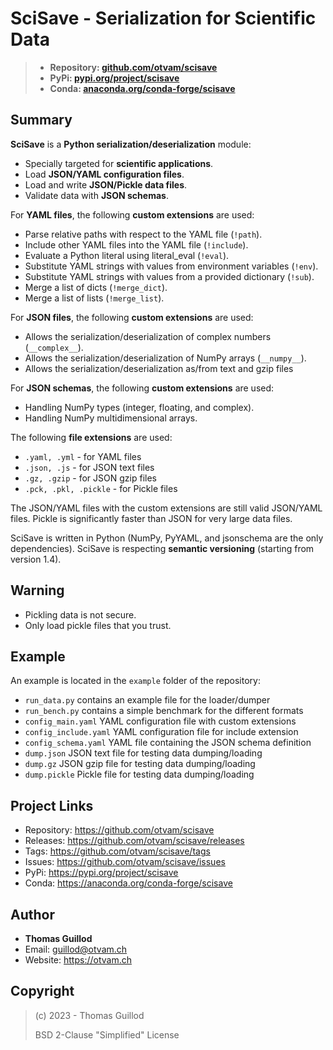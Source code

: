 # SciSave - Serialization for Scientific Data

> * **Repository: [github.com/otvam/scisave](https://github.com/otvam/scisave)**
> * **PyPi: [pypi.org/project/scisave](https://pypi.org/project/scisave)**
> * **Conda: [anaconda.org/conda-forge/scisave](https://anaconda.org/conda-forge/scisave)**

## Summary

**SciSave** is a **Python serialization/deserialization** module:
* Specially targeted for **scientific applications**.
* Load **JSON/YAML configuration files**. 
* Load and write **JSON/Pickle data files**.
* Validate data with **JSON schemas**.

For **YAML files**, the following **custom extensions** are used:
*  Parse relative paths with respect to the YAML file (`!path`).
*  Include other YAML files into the YAML file (`!include`).
*  Evaluate a Python literal using literal_eval (`!eval`).
*  Substitute YAML strings with values from environment variables (`!env`).
*  Substitute YAML strings with values from a provided dictionary (`!sub`).
*  Merge a list of dicts (`!merge_dict`).
*  Merge a list of lists (`!merge_list`).

For **JSON files**, the following **custom extensions** are used:
* Allows the serialization/deserialization of complex numbers (`__complex__`).
* Allows the serialization/deserialization of NumPy arrays (`__numpy__`).
* Allows the serialization/deserialization as/from text and gzip files 

For **JSON schemas**, the following **custom extensions** are used:
* Handling NumPy types (integer, floating, and complex). 
* Handling NumPy multidimensional arrays.

The following **file extensions** are used:
* `.yaml, .yml` - for YAML files
* `.json, .js` - for JSON text files
* `.gz, .gzip` - for JSON gzip files
* `.pck, .pkl, .pickle` - for Pickle files

The JSON/YAML files with the custom extensions are still valid JSON/YAML files. 
Pickle is significantly faster than JSON for very large data files.

SciSave is written in Python (NumPy, PyYAML, and jsonschema are the only dependencies).
SciSave is respecting **semantic versioning** (starting from version 1.4).

## Warning

* Pickling data is not secure.
* Only load pickle files that you trust.

## Example

An example is located in the `example` folder of the repository:
* `run_data.py` contains an example file for the loader/dumper
* `run_bench.py` contains a simple benchmark for the different formats
* `config_main.yaml` YAML configuration file with custom extensions
* `config_include.yaml` YAML configuration file for include extension
* `config_schema.yaml` YAML file containing the JSON schema definition
* `dump.json` JSON text file for testing data dumping/loading
* `dump.gz` JSON gzip file for testing data dumping/loading
* `dump.pickle` Pickle file for testing data dumping/loading

## Project Links

* Repository: https://github.com/otvam/scisave
* Releases: https://github.com/otvam/scisave/releases
* Tags: https://github.com/otvam/scisave/tags
* Issues: https://github.com/otvam/scisave/issues
* PyPi: https://pypi.org/project/scisave
* Conda: https://anaconda.org/conda-forge/scisave

## Author

* **Thomas Guillod**
* Email: guillod@otvam.ch
* Website: https://otvam.ch

## Copyright

> (c) 2023 - Thomas Guillod
> 
>  BSD 2-Clause "Simplified" License
